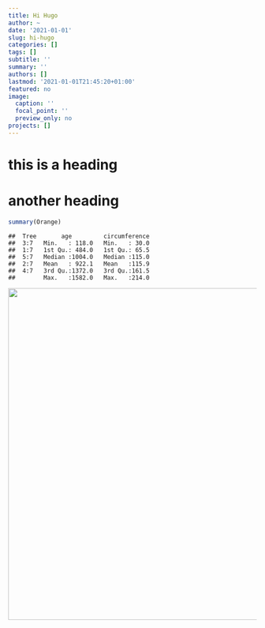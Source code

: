```yaml
---
title: Hi Hugo
author: ~
date: '2021-01-01'
slug: hi-hugo
categories: []
tags: []
subtitle: ''
summary: ''
authors: []
lastmod: '2021-01-01T21:45:20+01:00'
featured: no
image:
  caption: ''
  focal_point: ''
  preview_only: no
projects: []
---
```


# this is a heading

# another heading


```r
summary(Orange)
```

```
##  Tree       age         circumference  
##  3:7   Min.   : 118.0   Min.   : 30.0  
##  1:7   1st Qu.: 484.0   1st Qu.: 65.5  
##  5:7   Median :1004.0   Median :115.0  
##  2:7   Mean   : 922.1   Mean   :115.9  
##  4:7   3rd Qu.:1372.0   3rd Qu.:161.5  
##        Max.   :1582.0   Max.   :214.0
```

<img src="{{< blogdown/postref >}}index_files/figure-html/unnamed-chunk-2-1.png" width="672" />
